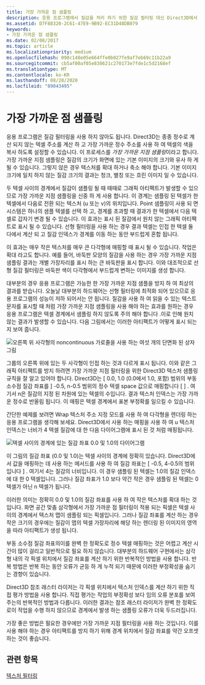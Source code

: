 ```yaml
---
title: 가장 가까운 점 샘플링
description: 응용 프로그램에서 질감을 처리 하기 위한 질감 필터링 대신 Direct3D에서 가장 가까운 지점 샘플링을 사용 하는 방법에 대해 알아봅니다.
ms.assetid: D7F88320-2C61-47E9-9B92-EC31D48DB079
keywords:
- 가장 가까운 점 샘플링
ms.date: 02/08/2017
ms.topic: article
ms.localizationpriority: medium
ms.openlocfilehash: 090c148e05e664ffe0b027fe9af7eb69c11b22a9
ms.sourcegitcommit: cb5af00af05e838621c270173e7fde1c5d2168ef
ms.translationtype: MT
ms.contentlocale: ko-KR
ms.lasthandoff: 08/28/2020
ms.locfileid: "89043495"
---
```

# <a name="span-iddirect3dconceptsnearest-point_samplingspannearest-point-sampling"></a><span id="direct3dconcepts.nearest-point_sampling"></span>가장 가까운 점 샘플링


응용 프로그램은 질감 필터링을 사용 하지 않아도 됩니다. Direct3D는 종종 정수로 계산 되지 않는 텍셀 주소를 계산 하 고 가장 가까운 정수 주소를 사용 하 여 텍셀의 색을 복사 하도록 설정할 수 있습니다. 이 프로세스를 *가장 가까운 지점 샘플링*이라고 합니다. 가장 가까운 지점 샘플링은 질감의 크기가 화면에 있는 기본 이미지의 크기와 유사 하 게 될 수 있습니다. 그렇지 않은 경우 텍스처를 확대 하거나 축소 해야 합니다. 기본 이미지 크기에 일치 하지 않는 질감 크기의 결과는 청크, 별칭 또는 흐린 이미지 일 수 있습니다.

두 텍셀 사이의 경계에서 질감이 샘플링 될 때 때때로 그래픽 아티팩트가 발생할 수 있으므로 가장 가까운 지점 샘플링을 신중 하 게 사용 합니다. 이 경계는 샘플링 된 텍셀가 한 텍셀에서 다음로 전환 되는 텍스처 (u 또는 v)의 위치입니다. Point 샘플링이 사용 되 면 시스템은 하나의 샘플 텍셀를 선택 하 고, 경계를 초과할 때 결과가 한 텍셀에서 다음 텍셀로 갑자기 변경 될 수 있습니다. 이 효과는 표시 된 질감에서 원치 않는 그래픽 아티팩트로 표시 될 수 있습니다. 선형 필터링을 사용 하는 경우 결과 텍셀는 인접 한 텍셀 둘 다에서 계산 되 고 질감 인덱스가 경계를 이동 하는 동안 부드럽게 혼합 됩니다.

이 효과는 매우 작은 텍스처를 매우 큰 다각형에 매핑할 때 표시 될 수 있습니다. 작업은 확대 라고도 합니다. 예를 들어, 바둑판 모양의 질감을 사용 하는 경우 가장 가까운 지점 샘플링 결과는 개별 가장자리를 표시 하는 큰 바둑판을 표시 합니다. 이와 대조적으로 선형 질감 필터링은 바둑판 색이 다각형에서 부드럽게 변하는 이미지를 생성 합니다.

대부분의 경우 응용 프로그램은 가능한 한 가장 가까운 지점 샘플을 방지 하 여 최상의 결과를 받습니다. 오늘날 대부분의 하드웨어는 선형 필터링에 최적화 되어 있으므로 응용 프로그램의 성능이 저하 되어서는 안 됩니다. 질감을 사용 하 여 읽을 수 있는 텍스트 문자를 표시할 때 처럼 가장 가까운 지점 샘플링을 사용 해야 하는 효과를 원하는 경우 응용 프로그램은 텍셀 경계에서 샘플링 하지 않도록 주의 해야 합니다 .이로 인해 원치 않는 결과가 발생할 수 있습니다. 다음 그림에서는 이러한 아티팩트가 어떻게 표시 되는지 보여 줍니다.

![오른쪽 위 사각형의 noncontinuous 가로줄을 사용 하는 여섯 개의 단면화 된 상자 그림](images/ptrtfct.png)

그룹의 오른쪽 위에 있는 두 사각형이 인접 하는 것과 다르게 표시 됩니다. 이와 같은 그래픽 아티팩트를 방지 하려면 가장 가까운 지점 필터링을 위한 Direct3D 텍스처 샘플링 규칙을 잘 알고 있어야 합니다. Direct3D는 \[ 0.0, 1.0 (0.0에서 1.0, 포함) 범위의 부동 소수점 질감 좌표를 \] -0.5, n-0.5 범위의 정수 텍셀 space 값으로 매핑합니다 \[ \] . 여기서 n은 질감의 지정 된 차원에 있는 텍셀의 수입니다. 결과 텍스처 인덱스는 가장 가까운 정수로 반올림 됩니다. 이 매핑은 텍셀 경계에서 표본 부정확를 일으킬 수 있습니다.

간단한 예제를 보려면 Wrap 텍스처 주소 지정 모드를 사용 하 여 다각형을 렌더링 하는 응용 프로그램을 생각해 보세요. Direct3D에서 사용 하는 매핑을 사용 하 여 u 텍스처 인덱스는 너비가 4 텍셀 질감에 대 한 다음 다이어그램에 표시 된 것 처럼 매핑됩니다.

![텍셀 사이의 경계에 있는 질감 좌표 0.0 및 1.0의 다이어그램](images/ptsmpprb.png)

이 그림의 질감 좌표 (0.0 및 1.0)는 텍셀 사이의 경계에 정확히 있습니다. Direct3D에서 값을 매핑하는 데 사용 하는 메서드를 사용 하 여 질감 좌표는 \[ -0.5, 4-0.5의 범위입니다 \] . 여기서 4는 질감의 너비입니다. 이 경우 샘플링 된 텍셀는 1.0의 질감 인덱스에 대 한 0 텍셀입니다. 그러나 질감 좌표가 1.0 보다 약간 작은 경우 샘플링 된 텍셀는 0 텍셀가 아닌 n 텍셀가 됩니다.

이러한 의미는 정확히 0.0 및 1.0의 질감 좌표를 사용 하 여 작은 텍스처를 확대 하는 것입니다. 화면 공간 맞춤 삼각형에서 가장 가까운 점 필터링이 적용 되는 픽셀은 텍셀 사이의 경계에서 텍스처 맵이 샘플링 되는 픽셀입니다. 그러나 질감 좌표를 계산 하는 경우 작은 크기의 경우에는 질감이 맵의 텍셀 가장자리에 해당 하는 렌더링 된 이미지의 영역을 따라 아티팩트가 생성 됩니다.

부동 소수점 질감 좌표의이를 완벽 한 정확도로 정수 텍셀 매핑하는 것은 어렵고 계산 시간이 많이 걸리고 일반적으로 필요 하지 않습니다. 대부분의 하드웨어 구현에서는 삼각형 내의 각 픽셀 위치에서 질감 좌표를 계산 하기 위한 반복적인 방법을 사용 합니다. 반복 방법은 반복 하는 동안 오류가 균등 하 게 누적 되기 때문에 이러한 부정확성을 숨기는 경향이 있습니다.

Direct3D 참조 래스터 라이저는 각 픽셀 위치에서 텍스처 인덱스를 계산 하기 위한 직접 평가 방법을 사용 합니다. 직접 평가는 작업의 부정확성 보다 임의 오류 분포를 보여 주는의 반복적인 방법과 다릅니다. 이러한 결과는 참조 래스터 라이저가 완벽 한 정확도로이 작업을 수행 하지 않으므로 경계에서 발생 하는 샘플링 오류가 더욱 두드러집니다.

가장 좋은 방법은 필요한 경우에만 가장 가까운 지점 필터링을 사용 하는 것입니다. 이를 사용 해야 하는 경우 아티팩트를 방지 하기 위해 경계 위치에서 질감 좌표를 약간 오프셋 하는 것이 좋습니다.

## <a name="span-idrelated-topicsspanrelated-topics"></a><span id="related-topics"></span>관련 항목


[텍스처 필터링](texture-filtering.md)

 

 




